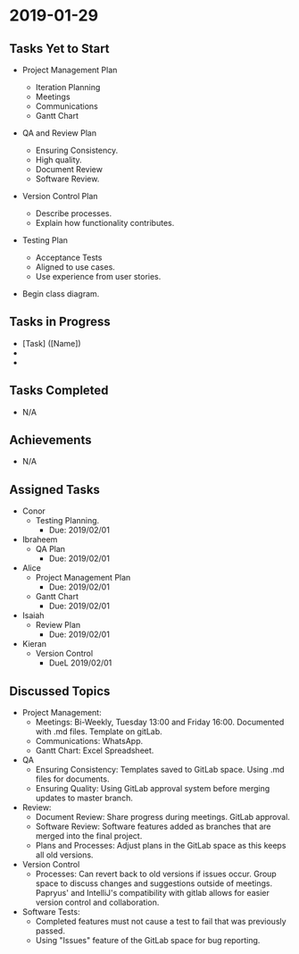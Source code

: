 # 2019-01-29

## Tasks Yet to Start

* Project Management Plan
    * Iteration Planning
    * Meetings
    * Communications
    * Gantt Chart
* QA and Review Plan
    * Ensuring Consistency.
    * High quality.
    * Document Review
    * Software Review. 
* Version Control Plan
    * Describe processes.
    * Explain how functionality contributes.
* Testing Plan
    * Acceptance Tests
    * Aligned to use cases.
    * Use experience from user stories.


* Begin class diagram.

## Tasks in Progress

* [Task] ([Name])
*
*

## Tasks Completed

* N/A

## Achievements

* N/A
    
## Assigned Tasks

* Conor
    * Testing Planning.
        * Due: 2019/02/01
* Ibraheem
    * QA Plan
        * Due: 2019/02/01
* Alice
    * Project Management Plan
        * Due: 2019/02/01
    * Gantt Chart
        * Due: 2019/02/01
* Isaiah
    * Review Plan
        * Due: 2019/02/01
* Kieran
    * Version Control
        * DueL 2019/02/01
## Discussed Topics

* Project Management: 
    * Meetings: Bi-Weekly, Tuesday 13:00 and Friday 16:00. Documented with .md files. Template on gitLab. 
    * Communications: WhatsApp. 
    * Gantt Chart: Excel Spreadsheet. 
* QA
    * Ensuring Consistency: Templates saved to GitLab space. Using .md files for documents.
    * Ensuring Quality: Using GitLab approval system before merging updates to master branch.
* Review: 
    * Document Review: Share progress during meetings. GitLab approval.
    * Software Review: Software features added as branches that are merged into the final project.
    * Plans and Processes: Adjust plans in the GitLab space as this keeps all old versions. 
* Version Control
    * Processes: Can revert back to old versions if issues occur. Group space to discuss changes and suggestions outside of meetings. Papryus' and IntelliJ's compatibility with gitlab allows for easier version control and collaboration.
* Software Tests:
    * Completed features must not cause a test to fail that was previously passed. 
    * Using "Issues" feature of the GitLab space for bug reporting. 
    